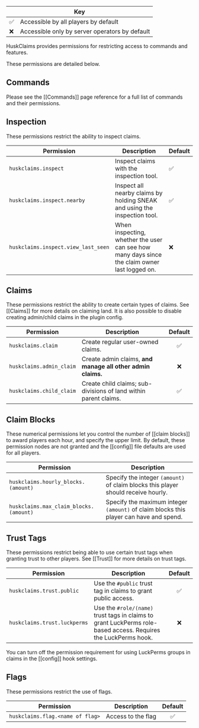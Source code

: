 <table align="right">
    <thead>
        <tr><th colspan="2">Key</th></tr>
    </thead>
    <tbody>
        <tr><td>✅</td><td>Accessible by all players by default</td></tr>
        <tr><td>❌</td><td>Accessible only by server operators by default</td></tr>
    </tbody>
</table>

HuskClaims provides permissions for restricting access to commands and features. 

These permissions are detailed below.

## Commands
Please see the [[Commands]] page reference for a full list of commands and their permissions.

## Inspection
These permissions restrict the ability to inspect claims.

| Permission                          | Description                                                                                   | Default |
|-------------------------------------|-----------------------------------------------------------------------------------------------|---------|
| `huskclaims.inspect`                | Inspect claims with the inspection tool.                                                      | ✅       |
| `huskclaims.inspect.nearby`         | Inspect all nearby claims by holding SNEAK and using the inspection tool.                     | ✅       |
| `huskclaims.inspect.view_last_seen` | When inspecting, whether the user can see how many days since the claim owner last logged on. | ❌       |

## Claims
These permissions restrict the ability to create certain types of claims. See [[Claims]] for more details on claiming land. It is also possible to disable creating admin/child claims in the plugin config.

| Permission               | Description                                                      | Default |
|--------------------------|------------------------------------------------------------------|:-------:|
| `huskclaims.claim`       | Create regular user-owned claims.                                |    ✅    |
| `huskclaims.admin_claim` | Create admin claims, **and manage all other admin claims.**      |    ❌    |
| `huskclaims.child_claim` | Create child claims; sub-divisions of land within parent claims. |    ✅    |

## Claim Blocks
These numerical permissions let you control the number of [[claim blocks]] to award players each hour, and specify the upper limit. By default, these permission nodes are not granted and the [[config]] file defaults are used for all players.

| Permission                             | Description                                                                            |
|----------------------------------------|----------------------------------------------------------------------------------------|
| `huskclaims.hourly_blocks.(amount)`    | Specify the integer `(amount)` of claim blocks this player should receive hourly.      |
| `huskclaims.max_claim_blocks.(amount)` | Specify the maximum integer `(amount)` of claim blocks this player can have and spend. |


## Trust Tags
These permissions restrict being able to use certain trust tags when granting trust to other players. See [[Trust]] for more details on trust tags.

| Permission                   | Description                                                                                                    | Default |
|------------------------------|----------------------------------------------------------------------------------------------------------------|:-------:|
| `huskclaims.trust.public`    | Use the `#public` trust tag in claims to grant public access.                                                  |    ✅    |
| `huskclaims.trust.luckperms` | Use the `#role/(name)` trust tags in claims to grant LuckPerms role-based access. Requires the LuckPerms hook. |    ❌    |

You can turn off the permission requirement for using LuckPerms groups in claims in the [[config]] hook settings. 

## Flags
These permissions restrict the use of flags.

| Permission                       | Description        | Default |
|----------------------------------|--------------------|:-------:|
| `huskclaims.flag.<name of flag>` | Access to the flag |    ✅    |